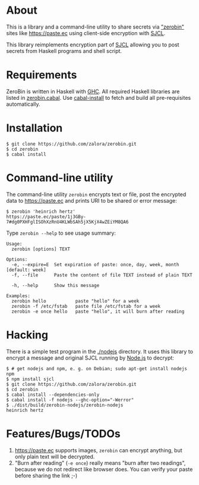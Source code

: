 About
=====
This is a library and a command-line utility
to share secrets via ["zerobin"](https://github.com/sametmax/0bin)
sites like https://paste.ec
using client-side encryption with [SJCL](https://crypto.stanford.edu/sjcl/).

This library reimplements encryption part of [SJCL](https://crypto.stanford.edu/sjcl/)
allowing you to post secrets from Haskell programs and shell script.

Requirements
============
ZeroBin is written in Haskell with [GHC](http://www.haskell.org/ghc/).
All required Haskell libraries are listed in [zerobin.cabal](zerobin.cabal).
Use [cabal-install](http://www.haskell.org/haskellwiki/Cabal-Install)
to fetch and build all pre-requisites automatically.

Installation
============
    $ git clone https://github.com/zalora/zerobin.git
    $ cd zerobin
    $ cabal install

Command-line utility
====================
The command-line utility `zerobin` encrypts text or file,
post the encrypted data to https://paste.ec and
prints URI to be shared or error message:

    $ zerobin 'heinrich hertz'
    https://paste.ec/paste/1j3GBy-7#dg0PXHFglISOhXzRnU4KLWbSAh5jX5KjX4wZEiYM8QA6


Type `zerobin --help` to see usage summary:

    Usage:
      zerobin [options] TEXT

    Options:
      -e, --expire=E  Set expiration of paste: once, day, week, month [default: week]
      -f, --file      Paste the content of file TEXT instead of plain TEXT

      -h, --help      Show this message

    Examples:
      zerobin hello           paste "hello" for a week
      zerobin -f /etc/fstab   paste file /etc/fstab for a week
      zerobin -e once hello   paste "hello", it will burn after reading


Hacking
=======
There is a simple test program in the [./nodejs](./nodejs) directory.
It uses this library to encrypt a message and original SJCL
running by [Node.js](https://nodejs.org) to decrypt:

    $ # get nodejs and npm, e. g. on Debian; sudo apt-get install nodejs npm
    $ npm install sjcl
    $ git clone https://github.com/zalora/zerobin.git
    $ cd zerobin
    $ cabal install --dependencies-only
    $ cabal install -f nodejs --ghc-option="-Werror"
    $ ./dist/build/zerobin-nodejs/zerobin-nodejs
    heinrich hertz

Features/Bugs/TODOs
===================
1. https://paste.ec supports images, `zerobin` can encrypt anything,
   but only plain text will be decrypted.
2. "Burn after reading" (`-e once`) really means "burn after two readings",
   because we do not redirect like browser does.
   You can verify your paste before sharing the link ;-)


